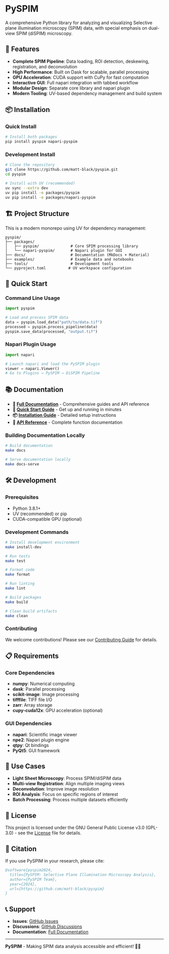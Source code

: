 # PySPIM

A comprehensive Python library for analyzing and visualizing Selective plane illumination microscopy (SPIM) data, with special emphasis on dual-view SPIM (diSPIM) microscopy.

## 🚀 Features

- **Complete SPIM Pipeline**: Data loading, ROI detection, deskewing, registration, and deconvolution
- **High Performance**: Built on Dask for scalable, parallel processing
- **GPU Acceleration**: CUDA support with CuPy for fast computation
- **Interactive GUI**: Full napari integration with tabbed workflow
- **Modular Design**: Separate core library and napari plugin
- **Modern Tooling**: UV-based dependency management and build system

## 📦 Installation

### Quick Install

```bash
# Install both packages
pip install pyspim napari-pyspim
```

### Development Install

```bash
# Clone the repository
git clone https://github.com/matt-black/pyspim.git
cd pyspim

# Install with UV (recommended)
uv sync --extra dev
uv pip install -e packages/pyspim
uv pip install -e packages/napari-pyspim
```

## 🏗️ Project Structure

This is a modern monorepo using UV for dependency management:

```
pyspim/
├── packages/
│   ├── pyspim/              # Core SPIM processing library
│   └── napari-pyspim/       # Napari plugin for GUI
├── docs/                    # Documentation (MkDocs + Material)
├── examples/                # Example data and notebooks
├── tools/                   # Development tools
└── pyproject.toml          # UV workspace configuration
```

## 🚀 Quick Start

### Command Line Usage

```python
import pyspim

# Load and process SPIM data
data = pyspim.load_data("path/to/data.tif")
processed = pyspim.process_pipeline(data)
pyspim.save_data(processed, "output.tif")
```

### Napari Plugin Usage

```python
import napari

# Launch napari and load the PySPIM plugin
viewer = napari.Viewer()
# Go to Plugins → PySPIM → DiSPIM Pipeline
```

## 📚 Documentation

- **📖 [Full Documentation](https://pyspim.readthedocs.io/)** - Comprehensive guides and API reference
- **🚀 [Quick Start Guide](docs/getting-started/quickstart.md)** - Get up and running in minutes
- **📦 [Installation Guide](docs/getting-started/installation.md)** - Detailed setup instructions
- **🔧 [API Reference](docs/packages/pyspim/api.md)** - Complete function documentation

### Building Documentation Locally

```bash
# Build documentation
make docs

# Serve documentation locally
make docs-serve
```

## 🛠️ Development

### Prerequisites

- Python 3.8.1+
- UV (recommended) or pip
- CUDA-compatible GPU (optional)

### Development Commands

```bash
# Install development environment
make install-dev

# Run tests
make test

# Format code
make format

# Run linting
make lint

# Build packages
make build

# Clean build artifacts
make clean
```

### Contributing

We welcome contributions! Please see our [Contributing Guide](docs/development/contributing.md) for details.

## 📋 Requirements

### Core Dependencies

- **numpy**: Numerical computing
- **dask**: Parallel processing
- **scikit-image**: Image processing
- **tifffile**: TIFF file I/O
- **zarr**: Array storage
- **cupy-cuda12x**: GPU acceleration (optional)

### GUI Dependencies

- **napari**: Scientific image viewer
- **npe2**: Napari plugin engine
- **qtpy**: Qt bindings
- **PyQt5**: GUI framework

## 🎯 Use Cases

- **Light Sheet Microscopy**: Process SPIM/diSPIM data
- **Multi-view Registration**: Align multiple imaging views
- **Deconvolution**: Improve image resolution
- **ROI Analysis**: Focus on specific regions of interest
- **Batch Processing**: Process multiple datasets efficiently

## 📄 License

This project is licensed under the GNU General Public License v3.0 (GPL-3.0) - see the [License](docs/about/license.md) file for details.

## 🤝 Citation

If you use PySPIM in your research, please cite:

```bibtex
@software{pyspim2024,
  title={PySPIM: Selective Plane Illumination Microscopy Analysis},
  author={PySPIM Team},
  year={2024},
  url={https://github.com/matt-black/pyspim}
}
```

## 📞 Support

- **Issues**: [GitHub Issues](https://github.com/matt-black/pyspim/issues)
- **Discussions**: [GitHub Discussions](https://github.com/matt-black/pyspim/discussions)
- **Documentation**: [Full Documentation](https://pyspim.readthedocs.io/)

---

**PySPIM** - Making SPIM data analysis accessible and efficient! 🔬✨
